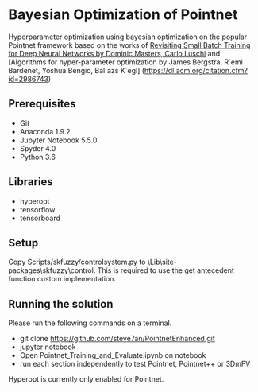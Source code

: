 # Bayesian Optimization of Pointnet
Hyperparameter optimization using bayesian optimization on the popular Pointnet framework based on the works of [Revisiting Small Batch Training for Deep Neural Networks by Dominic Masters, Carlo Luschi](https://arxiv.org/abs/1804.07612) and [Algorithms for hyper-parameter optimization by James Bergstra, R´emi Bardenet, Yoshua Bengio, Bal´azs K´egl] (https://dl.acm.org/citation.cfm?id=2986743)

## Prerequisites
* Git
* Anaconda 1.9.2
* Jupyter Notebook 5.5.0
* Spyder 4.0
* Python 3.6

## Libraries
* hyperopt
* tensorflow
* tensorboard  


## Setup
Copy Scripts/skfuzzy/controlsystem.py to <Anaconda Installation Folder>\Lib\site-packages\skfuzzy\control. This is required to use the get antecedent function custom implementation.

## Running the solution
Please run the following commands on a terminal.
* git clone https://github.com/steve7an/PointnetEnhanced.git
* jupyter notebook
* Open Pointnet_Training_and_Evaluate.ipynb on notebook
* run each section independently to test Pointnet, Pointnet++ or 3DmFV

Hyperopt is currently only enabled for Pointnet.

